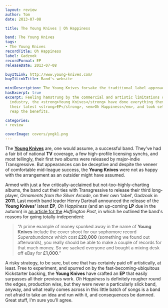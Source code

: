 ```yaml
---
layout: review
author: Tom
date: 2013-07-08

title: The Young Knives | Oh Happiness

band: The Young Knives
tags:
- The Young Knives
recordTitle: Oh Happiness
label: Gadzook
recordFormat: EP
releaseDate: 2013-07-08

buyItLink: http://www.young-knives.com/
buyItLinkTitle: Band's website

miniDescription: The Young Knives forsake the traditional label approach and go indie; and make the best music of their career. 
hasExcerpt: true
excerpt: Feeling hamstrung by the commercial and artistic limitations of the music
  industry, the <strong>Young Knives</strong> have done everything themselves for
  their latest <strong>EP</strong>, <em>Oh Happiness</em>, and look set to
  reap the benefits.

categories:
- review

coverImage: covers/yngk1.png
---
```


The [**Young Knives**](http://www.young-knives.com/) are, one would assume, a successful band. They've had a fair bit of national **TV** coverage, a few high-profile licensing synchs, and most tellingly, their first two albums were released by major-indie Transgressive. But appearances can be deceptive and despite the veneer of comfortable mid-league success, the **Young Knives** were not as happy with the arrangement as an outsider might have assumed.

Armed with just a few critically-acclaimed but not-too-highly-charting albums, the band cut their ties with Transgressive to release their third long-player, *Ornaments from the Silver Arcade*, on their own ‘label’, Gadzook in **2011**. Last month band leader Henry Dartnall announced the release of the **Young Knives'** latest **EP**, *Oh Happiness* (and an up-coming **LP** due in the autumn) in [an article for the](http://www.huffingtonpost.co.uk/henry-dartnall/young-knives-diy-album_b_3471787.html) *Huffington Post*, in which he outlined the band's reasons for going totally-independent:

> “A prime example of money spunked away in the name of **Young Knives** include the cover shoot for our sophomore record *Superabundance* which cost **£20,000** (something we found out afterwards), you really should be able to make a couple of records for that much money. So we sacked everyone and bought a mixing desk off eBay for **£1,000**.”

A risky strategy, to be sure, but one that has certainly paid off artistically, at least. Free to experiment, and spurred on by the fast-becoming-ubiquitous Kickstarter backing, the **Young Knives** have crafted an **EP** that easily surpasses all their previous work. *Oh Happiness* is definitely rougher round the edges, production wise, but they were never a particularly slick band, anyway, and what really comes across in this little batch of songs is a band not afraid to take an idea and run with it, and consequences be damned. Great stuff, I'm sure you'll agree.


